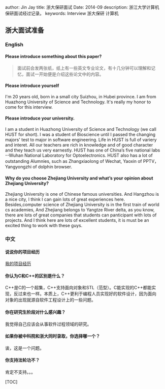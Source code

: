 author: Jin Jay
title: 浙大保研面试
Date: 2014-09
description: 浙江大学计算机保研面试经过记录。
keywords: Interview
          浙大保研
          计算机

##  浙大面试准备

### English

#### Please introduce something about this paper?
> 面试前会发两张纸，纸上有一些英文专业论文，有十几分钟可以理解和记忆，面试一开始便是介绍这些论文中的内容。

#### Please introduce yourself
I'm 20 years old, born in a small city Suizhou, in Hubei province. I am from Huazhong University of Science and Technology. It's really my honor to come for this interview.

#### Please introduce your university. 
I am a student in Huazhong University of Science and Technology (we call HUST for short). I was a student of Bioscience until I passed the changing majors' test to major in software engineering. Life in HUST is full of variery and interet. All our teachers are rich in knowledge and of good character and they teach us very earnestly. HUST has one of China’s five national labs --Wuhan National Laboratory for Optoelectronics. HUST also has a lot of outstanding Alumnies, such as Zhangxiaolong of Wechat, Yaoxin of PPTV，Yangyongzhi of dolphin browser. 

#### Why do you choose Zhejiang University and what’s your opinion about Zhejiang University?
Zhejiang University is one of Chinese famous universities. And Hangzhou is a nice city, I think I can gain lots of great experiences here. Besides,computer science of Zhejiang University is in the first train of world cs academies, And Zhejiang belongs to Yangtze River delta, as you know, there are lots of great companies that students can panticipant with lots of projects. And I think here are lots of excellent students, it is must be an excited thing to work with these guys.

### 中文
#### 说说你的项目经历
[我的项目经历](http://jinjaysnow.github.io/about.html#_2)

#### 你认为C和C++的区别是什么？
C++是C的一个超集，C++支持面向对象和STL（范型）。C能实现的C++都能实现，反过来也一样。本质上，C++更利于编程人员实现好的软件设计，因为面向对象的出现就源自软件工程设计上的一些问题。

#### 你在研究生阶段对什么感兴趣？
我觉得自己应该会从事软件过程领域的研究。

#### 如果你被中科院和浙大同时录取，你选择哪一个？
诶，这是一个问题。

#### 你支持法轮功不？
肯定不支持。。。


[TOC]